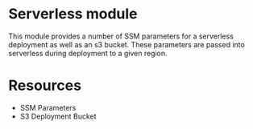 # Serverless module

This module provides a number of SSM parameters for a serverless deployment as well as an s3 bucket.
These parameters are passed into serverless during deployment to a given region.

# Resources

- SSM Parameters
- S3 Deployment Bucket
